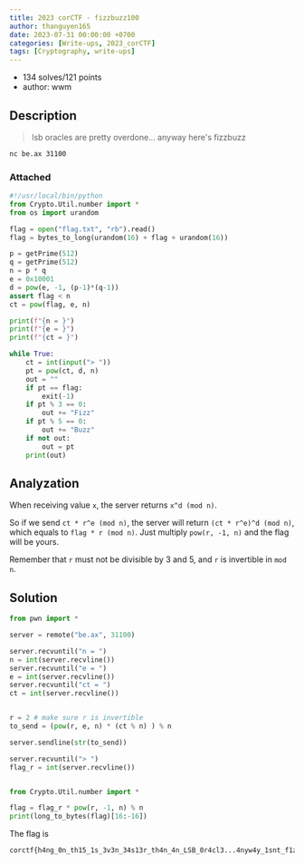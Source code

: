 ```yaml
---
title: 2023 corCTF - fizzbuzz100
author: thanguyen165
date: 2023-07-31 00:00:00 +0700
categories: [Write-ups, 2023_corCTF]
tags: [Cryptography, write-ups]
---
```


* 134 solves/121 points
* author: wwm

## Description

> lsb oracles are pretty overdone... anyway here's fizzbuzz

```sh
nc be.ax 31100
```

### Attached

```python
#!/usr/local/bin/python
from Crypto.Util.number import *
from os import urandom

flag = open("flag.txt", "rb").read()
flag = bytes_to_long(urandom(16) + flag + urandom(16))

p = getPrime(512)
q = getPrime(512)
n = p * q
e = 0x10001
d = pow(e, -1, (p-1)*(q-1))
assert flag < n
ct = pow(flag, e, n)

print(f"{n = }")
print(f"{e = }")
print(f"{ct = }")

while True:
    ct = int(input("> "))
    pt = pow(ct, d, n)
    out = ""
    if pt == flag:
        exit(-1)
    if pt % 3 == 0:
        out += "Fizz"
    if pt % 5 == 0:
        out += "Buzz"
    if not out:
        out = pt
    print(out)
```

## Analyzation

When receiving value ```x```, the server returns ```x^d (mod n)```.

So if we send ```ct * r^e (mod n)```, the server will return ```(ct * r^e)^d (mod n)```, which equals to ```flag * r (mod n)```. Just multiply ```pow(r, -1, n)``` and the flag will be yours.

Remember that ```r``` must not be divisible by 3 and 5, and ```r``` is invertible in ```mod n```.

## Solution

```python
from pwn import *

server = remote("be.ax", 31100)

server.recvuntil("n = ")
n = int(server.recvline())
server.recvuntil("e = ")
e = int(server.recvline())
server.recvuntil("ct = ")
ct = int(server.recvline())


r = 2 # make sure r is invertible
to_send = (pow(r, e, n) * (ct % n) ) % n

server.sendline(str(to_send))

server.recvuntil("> ")
flag_r = int(server.recvline())


from Crypto.Util.number import *

flag = flag_r * pow(r, -1, n) % n
print(long_to_bytes(flag)[16:-16])
```

The flag is
```
corctf{h4ng_0n_th15_1s_3v3n_34s13r_th4n_4n_LSB_0r4cl3...4nyw4y_1snt_f1zzbuzz_s0_fun}
```